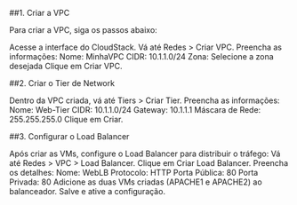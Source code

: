 ##1. Criar a VPC

Para criar a VPC, siga os passos abaixo:

Acesse a interface do CloudStack.
Vá até Redes > Criar VPC.
Preencha as informações:
Nome: MinhaVPC
CIDR: 10.1.1.0/24
Zona: Selecione a zona desejada
Clique em Criar VPC.


##2. Criar o Tier de Network

Dentro da VPC criada, vá até Tiers > Criar Tier.
Preencha as informações:
Nome: Web-Tier
CIDR: 10.1.1.0/24
Gateway: 10.1.1.1
Máscara de Rede: 255.255.255.0
Clique em Criar.

##3. Configurar o Load Balancer

Após criar as VMs, configure o Load Balancer para distribuir o tráfego:
Vá até Redes > VPC > Load Balancer.
Clique em Criar Load Balancer.
Preencha os detalhes:
Nome: WebLB
Protocolo: HTTP
Porta Pública: 80
Porta Privada: 80
Adicione as duas VMs criadas (APACHE1 e APACHE2) ao balanceador.
Salve e ative a configuração.

